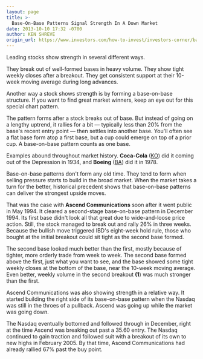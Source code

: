 ```yaml
---
layout: page
title: >-
  Base-On-Base Patterns Signal Strength In A Down Market
date: 2013-10-10 17:32 -0700
author: KEN SHREVE
origin_url: https://www.investors.com/how-to-invest/investors-corner/base-on-base-structures-can-yield-big-breakouts/
---
```


Leading stocks show strength in several different ways.

They break out of well-formed bases in heavy volume. They show tight weekly closes after a breakout. They get consistent support at their 10-week moving average during long advances.

Another way a stock shows strength is by forming a base-on-base structure. If you want to find great market winners, keep an eye out for this special chart pattern.

The pattern forms after a stock breaks out of base. But instead of going on a lengthy uptrend, it rallies for a bit — typically less than 20% from the base's recent entry point — then settles into another base. You'll often see a flat base form atop a first base, but a cup could emerge on top of a prior cup. A base-on-base pattern counts as one base.

Examples abound throughout market history. **Coca-Cola** ([KO](https://research.investors.com/quote.aspx?symbol=KO)) did it coming out of the Depression in 1934, and **Boeing** ([BA](https://research.investors.com/quote.aspx?symbol=BA)) did it in 1978.

Base-on-base patterns don't form any old time. They tend to form when selling pressure starts to build in the broad market. When the market takes a turn for the better, historical precedent shows that base-on-base patterns can deliver the strongest upside moves.

That was the case with **Ascend Communications** soon after it went public in May 1994. It cleared a second-stage base-on-base pattern in December 1994. Its first base didn't look all that great due to wide-and-loose price action. Still, the stock managed to break out and rally 26% in three weeks. Because the bullish move triggered IBD's eight-week hold rule, those who bought at the initial breakout could sit tight as the second base formed.

The second base looked much better than the first, mostly because of tighter, more orderly trade from week to week. The second base formed above the first, just what you want to see, and the base showed some tight weekly closes at the bottom of the base, near the 10-week moving average. Even better, weekly volume in the second breakout **(1**) was much stronger than the first.

Ascend Communications was also showing strength in a relative way. It started building the right side of its base-on-base pattern when the Nasdaq was still in the throes of a pullback. Ascend was going up while the market was going down.

The Nasdaq eventually bottomed and followed through in December, right at the time Ascend was breaking out past a 35.60 entry. The Nasdaq continued to gain traction and followed suit with a breakout of its own to new highs in February 2005. By that time, Ascend Communications had already rallied 67% past the buy point.
